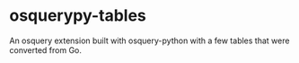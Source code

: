 # osquerypy-tables
An osquery extension built with osquery-python with a few tables that were converted from Go.
